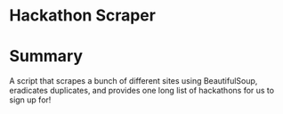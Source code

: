 # Hackathon Scraper

# Summary
A script that scrapes a bunch of different sites using BeautifulSoup, eradicates duplicates, and provides one long list of hackathons for us to sign up for!
